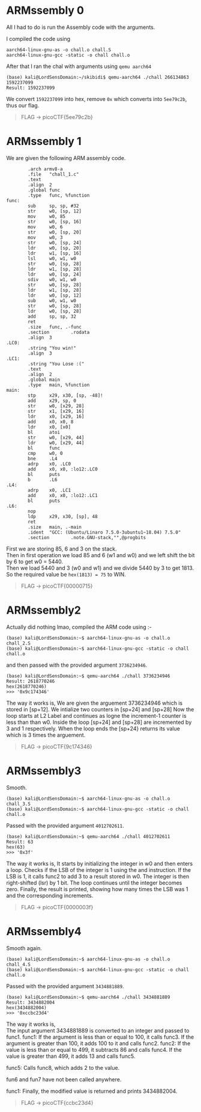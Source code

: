 # ARMssembly 0
All I had to do is run the Assembly code with the arguments.

I compiled the code using 
```
aarch64-linux-gnu-as -o chall.o chall.S
aarch64-linux-gnu-gcc -static -o chall chall.o
```
After that I ran the chal with arguments using `qemu aarch64`
```
(base) kali@LordSensDomain:~/skibidi$ qemu-aarch64 ./chall 266134863 1592237099
Result: 1592237099
```
We convert `1592237099` into hex, remove `0x` which converts into `5ee79c2b`, thus our flag.
> FLAG -> picoCTF{5ee79c2b}

# ARMssembly 1
We are given the following ARM assembly code.  
```
        .arch armv8-a
        .file   "chall_1.c"
        .text
        .align  2
        .global func
        .type   func, %function
func:
        sub     sp, sp, #32
        str     w0, [sp, 12]
        mov     w0, 85
        str     w0, [sp, 16]
        mov     w0, 6
        str     w0, [sp, 20]
        mov     w0, 3
        str     w0, [sp, 24]
        ldr     w0, [sp, 20]
        ldr     w1, [sp, 16]
        lsl     w0, w1, w0
        str     w0, [sp, 28]
        ldr     w1, [sp, 28]
        ldr     w0, [sp, 24]
        sdiv    w0, w1, w0
        str     w0, [sp, 28]
        ldr     w1, [sp, 28]
        ldr     w0, [sp, 12]
        sub     w0, w1, w0
        str     w0, [sp, 28]
        ldr     w0, [sp, 28]
        add     sp, sp, 32
        ret
        .size   func, .-func
        .section        .rodata
        .align  3
.LC0:
        .string "You win!"
        .align  3
.LC1:
        .string "You Lose :("
        .text
        .align  2
        .global main
        .type   main, %function
main:
        stp     x29, x30, [sp, -48]!
        add     x29, sp, 0
        str     w0, [x29, 28]
        str     x1, [x29, 16]
        ldr     x0, [x29, 16]
        add     x0, x0, 8
        ldr     x0, [x0]
        bl      atoi
        str     w0, [x29, 44]
        ldr     w0, [x29, 44]
        bl      func
        cmp     w0, 0
        bne     .L4
        adrp    x0, .LC0
        add     x0, x0, :lo12:.LC0
        bl      puts
        b       .L6
.L4:
        adrp    x0, .LC1
        add     x0, x0, :lo12:.LC1
        bl      puts
.L6:
        nop
        ldp     x29, x30, [sp], 48
        ret
        .size   main, .-main
        .ident  "GCC: (Ubuntu/Linaro 7.5.0-3ubuntu1~18.04) 7.5.0"
        .section        .note.GNU-stack,"",@progbits
```

First we are storing 85, 6 and 3 on the stack.  
Then in first operation we load 85 and 6 (w1 and w0) and we left shift the bit by 6 to get w0 = 5440.  
Then we load 5440 and 3 (w0 and w1) and we divide 5440 by 3 to get 1813. So the required value be `hex(1813) = 75` to WIN.  
> FLAG -> picoCTF{00000715}

# ARMssembly2
Actually did nothing lmao, compiled the ARM code using :-
```
(base) kali@LordSensDomain:~$ aarch64-linux-gnu-as -o chall.o chall_2.S
(base) kali@LordSensDomain:~$ aarch64-linux-gnu-gcc -static -o chall chall.o
```
and then passed with the provided argument `3736234946`.
```
(base) kali@LordSensDomain:~$ qemu-aarch64 ./chall 3736234946
Result: 2618770246
hex(2618770246)
>>> '0x9c174346'
```
The way it works is, We are given the arguement 3736234946 which is stored in [sp+12]. We intialize two counters in [sp+24] and [sp+28] Now the loop starts at L2 Label and continues as logne the increment-1 counter is less than than w0. Inside the loop [sp+24] and [sp+28] are incremented by 3 and 1 respectively. When the loop ends the [sp+24} returns its value which is 3 times the arguement.
> FLAG -> picoCTF{9c174346}

# ARMssembly3
Smooth.
```
(base) kali@LordSensDomain:~$ aarch64-linux-gnu-as -o chall.o chall_3.S
(base) kali@LordSensDomain:~$ aarch64-linux-gnu-gcc -static -o chall chall.o
```
Passed with the provided argument `4012702611`.
```
(base) kali@LordSensDomain:~$ qemu-aarch64 ./chall 4012702611
Result: 63
hex(63)
>>> '0x3f'
```
The way it works is, It starts by initializing the integer in w0 and then enters a loop. Checks if the LSB of the integer is 1 using the and instruction. If the LSB is 1, it calls func2 to add 3 to a result stored in w0. The integer is then right-shifted (lsr) by 1 bit. The loop continues until the integer becomes zero. Finally, the result is printed, showing how many times the LSB was 1 and the corresponding increments.
> FLAG -> picoCTF{0000003f}

# ARMssembly4
Smooth again.
```
(base) kali@LordSensDomain:~$ aarch64-linux-gnu-as -o chall.o chall_4.S
(base) kali@LordSensDomain:~$ aarch64-linux-gnu-gcc -static -o chall chall.o
```
Passed with the provided argument `3434881889`.
```
(base) kali@LordSensDomain:~$ qemu-aarch64 ./chall 3434881889
Result: 3434882004
hex(3434882004)
>>> '0xccbc23d4'
```
The way it works is,  
The input argument 3434881889 is converted to an integer and passed to func1. func1: If the argument is less than or equal to 100, it calls func3. If the argument is greater than 100, it adds 100 to it and calls func2.
func2: If the value is less than or equal to 499, it subtracts 86 and calls func4. If the value is greater than 499, it adds 13 and calls func5.

func5: Calls func8, which adds 2 to the value.

fun6 and fun7 have not been called anywhere.

func1: Finally, the modified value is returned and prints 3434882004.
> FLAG -> picoCTF{ccbc23d4}
